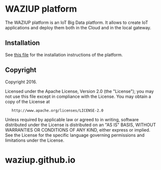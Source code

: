 
WAZIUP platform
===============

The WAZIUP platform is an IoT Big Data platform.
It allows to create IoT applications and deploy them both in the Cloud and in the local gateway.

Installation
------------

See [this file](INSTALL.md) for the installation instructions of the platform.

Copyright
---------

Copyright 2016.

   Licensed under the Apache License, Version 2.0 (the "License");
   you may not use this file except in compliance with the License.
   You may obtain a copy of the License at

       http://www.apache.org/licenses/LICENSE-2.0

   Unless required by applicable law or agreed to in writing, software
   distributed under the License is distributed on an "AS IS" BASIS,
   WITHOUT WARRANTIES OR CONDITIONS OF ANY KIND, either express or implied.
   See the License for the specific language governing permissions and
   limitations under the License.
# waziup.github.io
